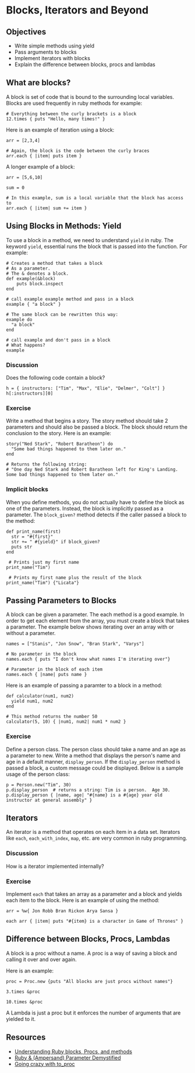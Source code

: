 # Blocks, Iterators and Beyond

## Objectives

* Write simple methods using yield
* Pass arguments to blocks
* Implement iterators with blocks
* Explain the difference between blocks, procs and lambdas

## What are blocks?

A block is set of code that is bound to the surrounding local variables.  Blocks are used frequently in ruby methods for example:

```
# Everything between the curly brackets is a block
12.times { puts "Hello, many times!" }
```

Here is an example of iteration using a block:

```
arr = [2,3,4]

# Again, the block is the code between the curly braces
arr.each { |item| puts item } 
```

A longer example of a block:

```
arr = [5,6,10]

sum = 0

# In this example, sum is a local variable that the block has access to
arr.each { |item| sum += item }
```

## Using Blocks in Methods: Yield

To use a block in a method, we need to understand ```yield``` in ruby.  The keyword ```yield```, essential runs the block that is passed into the function.  For example:

```
# Creates a method that takes a block
# As a parameter.
# The & denotes a block.
def example(&block)
	puts block.inspect
end

# call example example method and pass in a block
example { "a block" }

# The same block can be rewritten this way:
example do
  "a block"
end

# call example and don't pass in a block
# What happens?
example

```

### Discussion

Does the following code contain a block?

```
h = { instructors: ["Tim", "Max", "Elie", "Delmer", "Colt"] }
h[:instructors][0]
```

### Exercise

Write a method that begins a story.  The story method should take 2 parameters and should also be passed a block.  The block should return the conclusion to the story.  Here is an example:

```
story("Ned Stark", "Robert Baratheon") do
  "Some bad things happened to them later on."
end

# Returns the following string: 
# "One day Ned Stark and Robert Baratheon left for King's Landing.  Some bad things happened to them later on."

```

### Implicit blocks

When you define methods, you do not actually have to define the block as one of the parameters.  Instead, the block is implicitly passed as a parameter.  The ```block_given?``` method detects if the caller passed a block to the method:

```
def print_name(first)
  str = "#{first}"
  str += " #{yield}" if block_given?
  puts str
end

 # Prints just my first name
print_name("Tim")

 # Prints my first name plus the result of the block
print_name("Tim") {"Licata"}
```

## Passing Parameters to Blocks

A block can be given a parameter.  The each method is a good example.  In order to get each element from the array, you must create a block that takes a parameter.  The example below shows iterating over an array with or without a parameter.

```
names = ["Stanis", "Jon Snow", "Bran Stark", "Varys"]

# No parameter in the block
names.each { puts "I don't know what names I'm iterating over"}

# Parameter in the block of each item
names.each { |name| puts name }
```


Here is an example of passing a paramter to a block in a method:

```
def calculator(num1, num2)
  yield num1, num2
end

# This method returns the number 50
calculator(5, 10) { |num1, num2| num1 * num2 }
```

### Exercise

Define a person class.  The person class should take a name and an age as a parameter to new.  Write a method that displays the person's name and age in a default manner, ```display_person```.  If the ```display_person``` method is passed a block, a custom message could be displayed.  Below is a sample usage of the person class:

```
p = Person.new("Tim", 30)
p.display_person  # returns a string: Tim is a person.  Age 30.
p.display_person { |name, age| "#{name} is a #{age} year old instructor at general assembly" }
```

## Iterators

An iterator is a method that operates on each item in a data set.  Iterators like ```each```, ```each_with_index```, ```map```, etc. are very common in ruby programming.

### Discussion

How is a iterator implemented internally?

### Exercise

Implement ```each``` that takes an array as a parameter and a block and yields each item to the block.  Here is an example of using the method:

```
arr = %w{ Jon Robb Bran Rickon Arya Sansa }

each arr { |item| puts "#{item} is a character in Game of Thrones" }
```

## Difference between Blocks, Procs, Lambdas

A block is a proc without a name.  A proc is a way of saving a block and calling it over and over again.

Here is an example:

```
proc = Proc.new {puts "All blocks are just procs without names"}

3.times &proc

10.times &proc

```

A Lambda is just a proc but it enforces the number of arguments that are yielded to it.


## Resources

* [Understanding Ruby blocks, Procs, and methods](http://eli.thegreenplace.net/2006/04/18/understanding-ruby-blocks-procs-and-methods/)
* [Ruby & (Ampersand) Parameter Demystified](http://www.skorks.com/2013/04/ruby-ampersand-parameter-demystified/)
* [Going crazy with to_proc](http://iain.nl/going-crazy-with-to_proc)